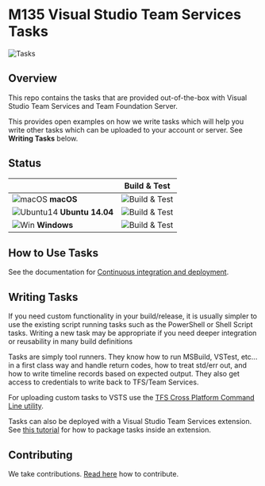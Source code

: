 # M135 Visual Studio Team Services Tasks
![Tasks](/taskbanner.png "Tasks")

## Overview
This repo contains the tasks that are provided out-of-the-box with Visual Studio Team Services and Team Foundation Server.

This provides open examples on how we write tasks which will help you write other tasks which can be uploaded to your account or server.  See **Writing Tasks** below.

## Status
|   | Build & Test |
|---|:-----:|
|![macOS](docs/res/apple_med.png) **macOS**|![Build & Test](https://mseng.visualstudio.com/_apis/public/build/definitions/b924d696-3eae-4116-8443-9a18392d8544/4213/badge?branch=master)| 
|![Ubuntu14](docs/res/ubuntu_med.png) **Ubuntu 14.04**|![Build & Test](https://mseng.visualstudio.com/_apis/public/build/definitions/b924d696-3eae-4116-8443-9a18392d8544/4088/badge?branch=master)|
|![Win](docs/res/win_med.png) **Windows**|![Build & Test](https://mseng.visualstudio.com/_apis/public/build/definitions/b924d696-3eae-4116-8443-9a18392d8544/1474/badge?branch=master)|

## How to Use Tasks

See the documentation for [Continuous integration and deployment](https://aka.ms/tfbuild).

## Writing Tasks

If you need custom functionality in your build/release, it is usually simpler to use the existing script running tasks such as the PowerShell or Shell Script tasks.  Writing a new task may be appropriate if you need deeper integration or reusability in many build definitions

Tasks are simply tool runners.  They know how to run MSBuild, VSTest, etc... in a first class way and handle return codes, how to treat std/err out, and how to write timeline records based on expected output.  They also get access to credentials to write back to TFS/Team Services. 

For uploading custom tasks to VSTS use the [TFS Cross Platform Command Line utility](https://github.com/Microsoft/tfs-cli).

Tasks can also be deployed with a Visual Studio Team Services extension. See [this tutorial](https://www.visualstudio.com/en-us/docs/integrate/extensions/develop/add-build-task) for how to package tasks inside an extension.

## Contributing
We take contributions.  [Read here](docs/contribute.md) how to contribute.
